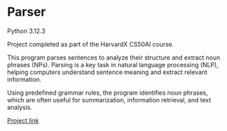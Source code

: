# Parser
 
Python 3.12.3

Project completed as part of the HarvardX CS50AI course.

This program parses sentences to analyze their structure and extract noun phrases (NPs). Parsing is a key task in natural language processing (NLP), helping computers understand sentence meaning and extract relevant information.

Using predefined grammar rules, the program identifies noun phrases, which are often useful for summarization, information retrieval, and text analysis.

[Project link](https://cs50.harvard.edu/ai/2024/projects/6/parser/)
